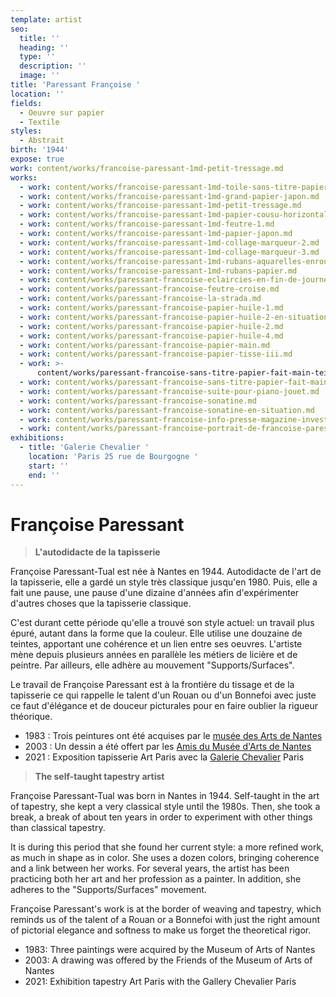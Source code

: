 ```yaml
---
template: artist
seo:
  title: ''
  heading: ''
  type: ''
  description: ''
  image: ''
title: 'Paressant Françoise '
location: ''
fields:
  - Oeuvre sur papier
  - Textile
styles:
  - Abstrait
birth: '1944'
expose: true
work: content/works/francoise-paressant-1md-petit-tressage.md
works:
  - work: content/works/francoise-paressant-1md-toile-sans-titre-papier-japon.md
  - work: content/works/francoise-paressant-1md-grand-papier-japon.md
  - work: content/works/francoise-paressant-1md-petit-tressage.md
  - work: content/works/francoise-paressant-1md-papier-cousu-horizontal.md
  - work: content/works/francoise-paressant-1md-feutre-1.md
  - work: content/works/francoise-paressant-1md-papier-japon.md
  - work: content/works/francoise-paressant-1md-collage-marqueur-2.md
  - work: content/works/francoise-paressant-1md-collage-marqueur-3.md
  - work: content/works/francoise-paressant-1md-rubans-aquarelles-enroules.md
  - work: content/works/francoise-paressant-1md-rubans-papier.md
  - work: content/works/paressant-francoise-eclaircies-en-fin-de-journee.md
  - work: content/works/paressant-francoise-feutre-croise.md
  - work: content/works/paressant-francoise-la-strada.md
  - work: content/works/paressant-francoise-papier-huile-1.md
  - work: content/works/paressant-francoise-papier-huile-2-en-situation-verticale.md
  - work: content/works/paressant-francoise-papier-huile-2.md
  - work: content/works/paressant-francoise-papier-huile-4.md
  - work: content/works/paressant-francoise-papier-main.md
  - work: content/works/paressant-francoise-papier-tisse-iii.md
  - work: >-
      content/works/paressant-francoise-sans-titre-papier-fait-main-teinte-en-situation.md
  - work: content/works/paressant-francoise-sans-titre-papier-fait-main.md
  - work: content/works/paressant-francoise-suite-pour-piano-jouet.md
  - work: content/works/paressant-francoise-sonatine.md
  - work: content/works/paressant-francoise-sonatine-en-situation.md
  - work: content/works/paressant-francoise-info-presse-magazine-investir-09_2021.md
  - work: content/works/paressant-francoise-portrait-de-francoise-paressant.md
exhibitions:
  - title: 'Galerie Chevalier '
    location: 'Paris 25 rue de Bourgogne '
    start: ''
    end: ''
---
```


# Françoise Paressant

> **L'autodidacte de la tapisserie**

Françoise Paressant-Tual est née à Nantes en 1944. Autodidacte de l'art de la tapisserie, elle a gardé un style très classique jusqu'en 1980. Puis, elle a fait une pause, une pause d'une dizaine d'années afin d'expérimenter d'autres choses que la tapisserie classique.

C'est durant cette période qu'elle a trouvé son style actuel: un travail plus épuré, autant dans la forme que la couleur. Elle utilise une douzaine de teintes, apportant une cohérence et un lien entre ses oeuvres. L'artiste mène depuis plusieurs années en parallèle les métiers de licière et de peintre. Par ailleurs, elle adhère au mouvement "Supports/Surfaces".

Le travail de Françoise Paressant est à la frontière du tissage et de la tapisserie ce qui rappelle le talent d'un Rouan ou d'un Bonnefoi avec juste ce faut d'élégance et de douceur picturales pour en faire oublier la rigueur théorique.

* 1983 : Trois peintures ont été acquises par le [musée des Arts de Nantes](https://museedartsdenantes.nantesmetropole.fr/resultats-navigart.html?jcrRedirectTo=%2Fcms%2Frender%2Flive%2Ffr%2Fsites%2Fmuseedarts%2Fresultats-navigart.html\&keywords=PARESSANT "collection musée des arts nantes ")
* 2003 : Un dessin a été offert par les [Amis du Musée d'Arts de Nantes](http://www.amis-musee-arts-nantes.fr/ "amis du musée des arts de nantes ")
* 2021 : Exposition tapisserie Art Paris avec la [Galerie Chevalier](http://www.galerie-chevalier.com/ "galerie Chevalier tapisserie paris ") Paris

> **The self-taught tapestry artist**

Françoise Paressant-Tual was born in Nantes in 1944. Self-taught in the art of tapestry, she kept a very classical style until the 1980s. Then, she took a break, a break of about ten years in order to experiment with other things than classical tapestry.

It is during this period that she found her current style: a more refined work, as much in shape as in color. She uses a dozen colors, bringing coherence and a link between her works. For several years, the artist has been practicing both her art and her profession as a painter. In addition, she adheres to the "Supports/Surfaces" movement.

Françoise Paressant's work is at the border of weaving and tapestry, which reminds us of the talent of a Rouan or a Bonnefoi with just the right amount of pictorial elegance and softness to make us forget the theoretical rigor.

* 1983: Three paintings were acquired by the Museum of Arts of Nantes
* 2003: A drawing was offered by the Friends of the Museum of Arts of Nantes
* 2021: Exhibition tapestry Art Paris with the Gallery Chevalier Paris
